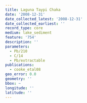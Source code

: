```yaml
---
title: Laguna Taypi Chaka
date: '2008-12-31'
date_collected_latest: '2008-12-31'
date_collected_earliest: ''
record_type: core
medium: lake_sediment
feature: '754'
description: ''
parameters:
  - Pb/210
  - C/14
  - Pb/extractable
publications:
  - cooke_etal08
geo_error: 0.0
geometry: ''
bbox: ~
longitude: ''
latitude: ''
---
```

